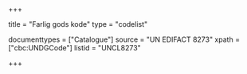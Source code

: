 +++

title = "Farlig gods kode"
type = "codelist"

documenttypes = ["Catalogue"]
source = "UN EDIFACT 8273"
xpath = ["cbc:UNDGCode"]
listid = "UNCL8273"

+++
